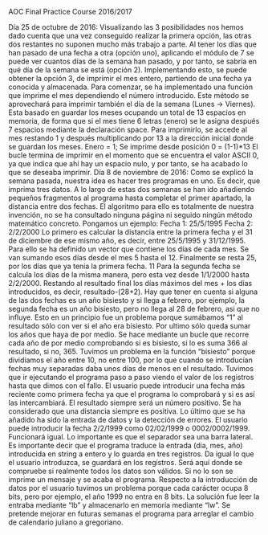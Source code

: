 AOC Final Practice
Course 2016/2017

Día 25 de octubre de 2016:
Visualizando las 3 posibilidades nos hemos dado cuenta que una vez conseguido realizar la primera opción, las otras dos restantes no suponen mucho más trabajo a parte.
Al tener los días que han pasado de una fecha a otra (opción uno), aplicando el módulo de 7 se puede ver cuantos días de la semana han pasado, y por tanto, se sabría en qué día de la semana se está (opción 2). Implementando esto, se puede obtener la opción 3, de imprimir el mes entero, partiendo de una fecha ya conocida y almacenada.
Para comenzar, se ha implementado una función que imprime el mes dependiendo el número introducido. Este método se aprovechará para imprimir también el día de la semana (Lunes -> Viernes).
Esta basado en guardar los meses ocupando un total de 13 espacios en memoria, de forma que si el mes tiene 6 letras (enero) se le asigna después 7 espacios mediante la declaración space. Para imprimirlo, se accede al mes restando 1 y después multiplicando por 13 a la dirección inicial donde se guardan los meses.
Enero = 1; Se imprime desde posición 0 = (1-1)*13
El bucle termina de imprimir en el momento que se encuentra el valor ASCII 0, ya que indica que ahí hay un espacio nulo, y por tanto, se ha acabado lo que se deseaba imprimir.
Día 8 de noviembre de 2016:
Como se explicó la semana pasada, nuestra idea es hacer tres programas en uno. Es decir, que imprima tres datos.
A lo largo de estas dos semanas se han ido añadiendo pequeños fragmentos al programa hasta completar el primer apartado, la distancia entre dos fechas.
El algoritmo para ello es totalmente de nuestra invención, no se ha consultado ninguna página ni seguido ningún método matemático concreto. Pongamos un ejemplo:
Fecha 1: 25/5/1995 Fecha 2: 2/2/2000
Lo primero es calcular la distancia entre la primera fecha y el 31 de diciembre de ese mismo año, es decir, entre 25/5/1995 y 31/12/1995. Para ello se ha definido un vector que contiene los días de cada mes. Se van sumando esos días desde el mes 5 hasta el 12. Finalmente se resta 25, por los días que ya tenía la primera fecha.
11
Para la segunda fecha se calcula los días de la misma manera, pero esta vez desde 1/1/2000 hasta 2/2/2000. Restando al resultado final los días máximos del mes + los días introducidos, es decir, resultado-(28+2).
Hay que tener en cuenta si alguna de las dos fechas es un año bisiesto y si llega a febrero, por ejemplo, la segunda fecha es un año bisiesto, pero no llega al 28 de febrero, asi que no influye. Esto en un principio fue un problema porque sumábamos “1” al resultado sólo con ver si el año era bisiesto.
Por ultimo sólo queda sumar los años que haya de por medio. Se hace mediante un bucle que recorre cada año de por medio comprobando si es bisiesto, si lo es suma 366 al resultado, si no, 365.
Tuvimos un problema en la función “bisiesto” porque dividíamos el año entre 10, no entre 100, por lo que cuando se introducían fechas muy separadas daba unos días de menos en el resultado. Tuvimos que ir ejecutando el programa paso a paso viendo el valor de los registros hasta que dimos con el fallo.
El usuario puede introducir una fecha más reciente como primera fecha ya que el programa lo comprobará y si es así las intercambiará. El resultado siempre será un número positivo. Se ha considerado que una distancia siempre es positiva.
Lo último que se ha añadido ha sido la entrada de datos y la detección de errores. El usuario puede introducir la fecha 2/2/1999 como 02/02/1999 o 0002/0002/1999. Funcionará igual. Lo importante es que el separador sea una barra lateral. Es importante decir que el programa traduce la entrada (dia, mes, año) introducida en string a entero y lo guarda en tres registros. Da igual lo que el usuario introduzca, se guardará en los registros. Será aquí donde se compruebe si realmente todos los datos son válidos. Si no lo son se imprime un mensaje y se acaba el programa.
Respecto a la introducción de datos por el usuario tuvimos un problema porque cada carácter ocupa 8 bits, pero por ejemplo, el año 1999 no entra en 8 bits. La solución fue leer la entraba mediante “lb” y almacenarlo en memoria mediante “lw”.
Se pretende mejorar en futuras semanas el programa para arreglar el cambio de calendario juliano a gregoriano.
